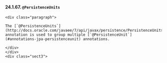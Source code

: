 #### 24.1.67. `@PersistenceUnits`

    <div class="paragraph">

    The [`@PersistenceUnits`](http://docs.oracle.com/javaee/7/api/javax/persistence/PersistenceUnits.html) annotation is used to group multiple [`@PersistenceUnit`](#annotations-jpa-persistenceunit) annotations.

    </div>
    </div>
    <div class="sect3">